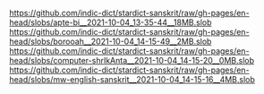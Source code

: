 https://github.com/indic-dict/stardict-sanskrit/raw/gh-pages/en-head/slobs/apte-bi__2021-10-04_13-35-44__18MB.slob  
https://github.com/indic-dict/stardict-sanskrit/raw/gh-pages/en-head/slobs/borooah__2021-10-04_14-15-49__2MB.slob  
https://github.com/indic-dict/stardict-sanskrit/raw/gh-pages/en-head/slobs/computer-shrIkAnta__2021-10-04_14-15-20__0MB.slob  
https://github.com/indic-dict/stardict-sanskrit/raw/gh-pages/en-head/slobs/mw-english-sanskrit__2021-10-04_14-15-16__4MB.slob  

